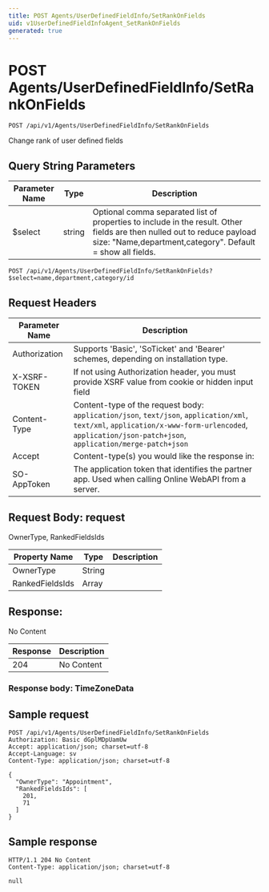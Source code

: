 ```yaml
---
title: POST Agents/UserDefinedFieldInfo/SetRankOnFields
uid: v1UserDefinedFieldInfoAgent_SetRankOnFields
generated: true
---
```


# POST Agents/UserDefinedFieldInfo/SetRankOnFields

```http
POST /api/v1/Agents/UserDefinedFieldInfo/SetRankOnFields
```

Change rank of user defined fields







## Query String Parameters

| Parameter Name | Type |  Description |
|----------------|------|--------------|
| $select | string |  Optional comma separated list of properties to include in the result. Other fields are then nulled out to reduce payload size: "Name,department,category". Default = show all fields. |

```http
POST /api/v1/Agents/UserDefinedFieldInfo/SetRankOnFields?$select=name,department,category/id
```


## Request Headers

| Parameter Name | Description |
|----------------|-------------|
| Authorization  | Supports 'Basic', 'SoTicket' and 'Bearer' schemes, depending on installation type. |
| X-XSRF-TOKEN   | If not using Authorization header, you must provide XSRF value from cookie or hidden input field |
| Content-Type | Content-type of the request body: `application/json`, `text/json`, `application/xml`, `text/xml`, `application/x-www-form-urlencoded`, `application/json-patch+json`, `application/merge-patch+json` |
| Accept         | Content-type(s) you would like the response in:  |
| SO-AppToken | The application token that identifies the partner app. Used when calling Online WebAPI from a server. |

## Request Body: request 

OwnerType, RankedFieldsIds 

| Property Name | Type |  Description |
|----------------|------|--------------|
| OwnerType | String |  |
| RankedFieldsIds | Array |  |

## Response:

No Content

| Response | Description |
|----------------|-------------|
| 204 | No Content |

### Response body: TimeZoneData


## Sample request

```http!
POST /api/v1/Agents/UserDefinedFieldInfo/SetRankOnFields
Authorization: Basic dGplMDpUamUw
Accept: application/json; charset=utf-8
Accept-Language: sv
Content-Type: application/json; charset=utf-8

{
  "OwnerType": "Appointment",
  "RankedFieldsIds": [
    201,
    71
  ]
}
```

## Sample response

```http_
HTTP/1.1 204 No Content
Content-Type: application/json; charset=utf-8

null
```